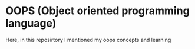 # OOPS (Object oriented programming language)
Here, in this reposirtory I mentioned my oops concepts and learning
